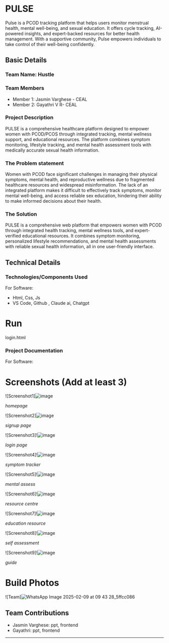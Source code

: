 # PULSE
Pulse is a PCOD tracking platform that helps users monitor menstrual health, mental well-being, and sexual education. It offers cycle tracking, AI-powered insights, and expert-backed resources for better health management. With a supportive community, Pulse empowers individuals to take control of their well-being confidently.

## Basic Details
### Team Name: Hustle


### Team Members
- Member 1: Jasmin Varghese - CEAL
- Member 2: Gayathri V R- CEAL
  
### Project Description
PULSE is a comprehensive healthcare platform designed to empower women with PCOD/PCOS through integrated tracking, mental wellness support, and educational resources. The platform combines symptom monitoring, lifestyle tracking, and mental health assessment tools with medically accurate sexual health information.

### The Problem statement
Women with PCOD face significant challenges in managing their physical symptoms, mental health, and reproductive wellness due to fragmented healthcare resources and widespread misinformation. The lack of an integrated platform makes it difficult to effectively track symptoms, monitor mental well-being, and access reliable sex education, hindering their ability to make informed decisions about their health.

### The Solution
PULSE is a comprehensive web platform that empowers women with PCOD through integrated health tracking, mental wellness tools, and expert-verified educational resources. It combines symptom monitoring, personalized lifestyle recommendations, and mental health assessments with reliable sexual health information, all in one user-friendly interface.

## Technical Details
### Technologies/Components Used
For Software:
- Html, Css, Js
- VS Code, Github , Claude ai, Chatgpt

# Run
login.html

### Project Documentation
For Software:

# Screenshots (Add at least 3)
![Screenshot1]![image](https://github.com/user-attachments/assets/42bcff0b-e67a-41b5-b6d4-83058283ef26)

*homepage*

![Screenshot2]![image](https://github.com/user-attachments/assets/82c1dd4b-de89-45f6-83fe-041d3713de6a)

*signup page*

![Screenshot3]!![image](https://github.com/user-attachments/assets/e3fac009-ef4d-44b8-a8f8-bbaeed30c146)

*login page*

![Screenshot4]!![image](https://github.com/user-attachments/assets/da08b3e4-5954-48d0-b01d-a409b3b86d89)

*symptom tracker*

![Screenshot5]!![image](https://github.com/user-attachments/assets/a7fd8a47-e8ce-4f01-913a-da8df1780b92)

*mental assess*

![Screenshot6]!![image](https://github.com/user-attachments/assets/613c6ab3-af34-4480-86b3-d17afa405f87)

*resource centre*

![Screenshot7]!![image](https://github.com/user-attachments/assets/029be183-264e-49bd-81de-cbb93beb18f9)

*education resource*

![Screenshot8]!![image](https://github.com/user-attachments/assets/bf5cd142-0312-47a8-bca5-d11fee5f811b)

*self assessment*

![Screenshot9]!![image](https://github.com/user-attachments/assets/f2dbc9b4-65fe-4a29-a60c-1ec44528e153)

*guide*


# Build Photos
![Team]![WhatsApp Image 2025-02-09 at 09 43 28_5ffcc086](https://github.com/user-attachments/assets/f2d4aa6b-e7ce-430d-8480-d88940e13478)



## Team Contributions
- Jasmin Varghese: ppt, frontend
- Gayathri: ppt, frontend
  

---
